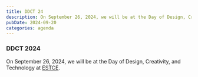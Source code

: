 ```yaml
---
title: DDCT 24
description: On September 26, 2024, we will be at the Day of Design, Creativity, and Technology at the ESTCE.
pubDate: 2024-09-20
categories: agenda
---
```


### DDCT 2024

On September 26, 2024, we will be at the Day of Design, Creativity, and Technology at [ESTCE](https://www.google.es/maps/place/Escuela+Superior+de+Tecnologia+I+Ciencias+Experimentales,+Avenguda+Avenida+de+Vicente+Sos+Baynat,+12006+Castell%C3%B3n+de+la+Plana,+Castell%C3%B3n/@39.9926864,-0.0678504,19z/data=!3m1!4b1!4m5!3m4!1s0xd5ffe0f98be12e9:0x4e7634c2c3b978b7!8m2!3d39.9926854!4d-0.0673032?shorturl=1).
